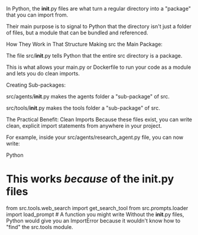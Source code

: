 In Python, the __init__.py files are what turn a regular directory into a "package" that you can import from.

Their main purpose is to signal to Python that the directory isn't just a folder of files, but a module that can be bundled and referenced.

How They Work in That Structure
Making src the Main Package:

The file src/__init__.py tells Python that the entire src directory is a package.

This is what allows your main.py or Dockerfile to run your code as a module and lets you do clean imports.

Creating Sub-packages:

src/agents/__init__.py makes the agents folder a "sub-package" of src.

src/tools/__init__.py makes the tools folder a "sub-package" of src.

The Practical Benefit: Clean Imports
Because these files exist, you can write clean, explicit import statements from anywhere in your project.

For example, inside your src/agents/research_agent.py file, you can now write:

Python

# This works *because* of the __init__.py files
from src.tools.web_search import get_search_tool
from src.prompts.loader import load_prompt  # A function you might write
Without the __init__.py files, Python would give you an ImportError because it wouldn't know how to "find" the src.tools module.